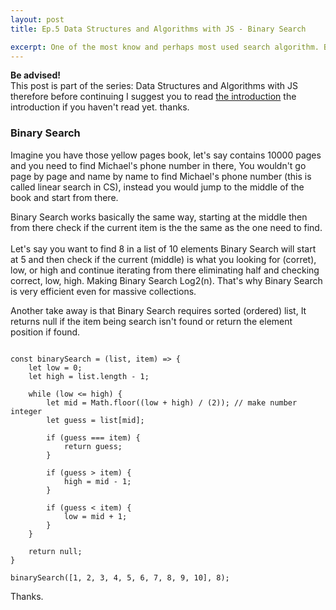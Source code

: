```yaml
---
layout: post
title: Ep.5 Data Structures and Algorithms with JS - Binary Search

excerpt: One of the most know and perhaps most used search algorithm. Binary Search.
---
```


<div class="intro-series">
    <strong>Be advised!</strong> <br> 
    This post is part of the series: Data Structures and Algorithms with JS therefore before continuing I suggest you to read <a href="/blog/javascript-data-structure-algorithms-series-ep1/" title="Data Structures and Algorithms Ep.1">the introduction</a> the introduction if you haven't read yet. thanks.
</div>


### Binary Search

Imagine you have those yellow pages book, let's say contains 10000 pages and you need to find Michael's phone number in there, 
You wouldn't go page by page and name by name to find Michael's phone number (this is called linear search in CS), instead you would jump to the middle of the book and start from there.

Binary Search works basically the same way, starting at the middle then from there check if the current item is the the same as the one need to find. <br>
<br>
Let's say you want to find 8 in a list of 10 elements Binary Search will start at 5 and then check if the current (middle) is what you looking for (corret), low, or high and continue iterating from there eliminating half and checking correct, low, high. 
Making Binary Search Log2(n). That's why Binary Search is very efficient even for massive collections. 

Another take away is that Binary Search requires sorted (ordered) list, It returns null if the item being search isn't found or return the element position if found.

<pre><code data-language="javascript">
const binarySearch = (list, item) => {
    let low = 0;
    let high = list.length - 1;

    while (low <= high) {
        let mid = Math.floor((low + high) / (2)); // make number integer
        let guess = list[mid];

        if (guess === item) {
            return guess;
        }

        if (guess > item) {
            high = mid - 1;
        }

        if (guess < item) {
            low = mid + 1;
        }
    }

    return null;
}

binarySearch([1, 2, 3, 4, 5, 6, 7, 8, 9, 10], 8);
</code></pre>

Thanks.